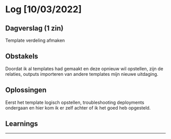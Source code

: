 # Log [10/03/2022]
 
## Dagverslag (1 zin)
Template verdeling afmaken
## Obstakels
Doordat ik al templates had gemaakt en deze opnieuw wil opstellen, zijn de relaties, outputs importeren van andere templates mijn nieuwe uitdaging.
## Oplossingen
Eerst het template logisch opstellen, troubleshooting deployments ondergaan en hier kom ik er zelf achter of ik het goed heb opgesteld. 
## Learnings
 
---
